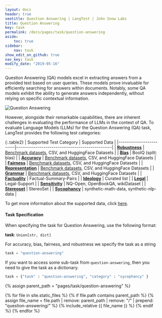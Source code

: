 ```yaml
---
layout: docs
header: true
seotitle: Question Answering | LangTest | John Snow Labs
title: Question Answering
key: task
permalink: /docs/pages/task/question-answering
aside:
    toc: true
sidebar:
    nav: task
show_edit_on_github: true
nav_key: task
modify_date: "2019-05-16"
---
```


<div class="main-docs" markdown="1">

Question Answering (QA) models excel in extracting answers from a provided text based on user queries. These models prove invaluable for efficiently searching for answers within documents. Notably, some QA models exhibit the ability to generate answers independently, without relying on specific contextual information.

![Question Answering](/assets/images/task/question-answering.gif)

However, alongside their remarkable capabilities, there are inherent challenges in evaluating the performance of LLMs in the context of QA. To evaluate Language Models (LLMs) for the Question Answering (QA) task, LangTest provides the following test categories:

</div><div class="h3-box" markdown="1">

{:.table2}
| Supported Test Category | Supported Data                                  |
|-------------------------|-------------------------------------------------|
| [**Robustness**](/docs/pages/tests/robustness)          | [Benchmark datasets](/docs/pages/benchmarks/benchmark), CSV, and HuggingFace Datasets |
| [**Bias**](/docs/pages/tests/bias)                |  BoolQ (split: bias)                               |
| [**Accuracy**](/docs/pages/tests/accuracy)            | [Benchmark datasets](/docs/pages/benchmarks/benchmark), CSV, and HuggingFace Datasets |
| [**Fairness**](/docs/pages/tests/fairness)          | [Benchmark datasets](/docs/pages/benchmarks/benchmark), CSV, and HuggingFace Datasets     |
| [**Representation**](/docs/pages/tests/representation)      | [Benchmark datasets](/docs/pages/benchmarks/benchmark), CSV, and HuggingFace Datasets |
| [**Grammar**](/docs/pages/tests/grammar)      | [Benchmark datasets](/docs/pages/benchmarks/benchmark), CSV, and HuggingFace Datasets |
| [**Factuality**](/docs/pages/tests/factuality)          | Factual-Summary-Pairs                             |
| [**Ideology**](/docs/pages/tests/ideology)            | Curated list                                     |
| [**Legal**](/docs/pages/tests/legal)               | Legal-Support                                    |
| [**Sensitivity**](/docs/pages/tests/sensitivity)         | NQ-Open, OpenBookQA, wikiDataset                  |
| [**Stereoset**](/docs/pages/tests/stereoset)           | StereoSet                                        |
| [**Sycophancy**](/docs/pages/tests/sycophancy)          | synthetic-math-data, synthetic-nlp-data          |


To get more information about the supported data, click [here](/docs/pages/docs/data#question-answering).

</div><div class="h3-box" markdown="1">

#### Task Specification

When specifying the task for Question Answering, use the following format:

**task**: `Union[str, dict]`


For  accuracy, bias, fairness, and robustness we specify the task as a string

```python
task = "question-answering"
```

If you want to access some sub-task from `question-answering`, then you need to give the task as a dictionary.

```python
task = {"task" : "question-answering", "category" : "sycophancy" }
```


{% assign parent_path = "pages/task/question-answering" %}

{% for file in site.static_files %}
    {% if file.path contains parent_path %}
        {% assign file_name = file.path | remove:  parent_path | remove:  "/" | prepend: "question-answering/" %}
        {% include_relative {{ file_name }} %}
    {% endif %}
{% endfor %}

</div>